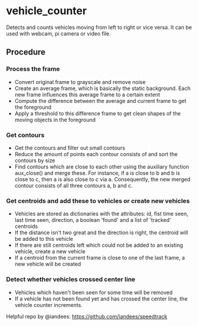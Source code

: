 # vehicle_counter

Detects and counts vehicles moving from left to right or vice versa. It can be used with webcam, pi camera or video file.

## Procedure

### Process the frame
- Convert original frame to grayscale and remove noise
- Create an average frame, which is basically the static background. Each new frame influences this average frame to a certain extent
- Compute the difference between the average and current frame to get the foreground
- Apply a threshold to this difference frame to get clean shapes of the moving objects in the foreground

### Get contours
- Get the contours and filter out small contours
- Reduce the amount of points each contour consists of and sort the contours by size
- Find contours which are close to each other using the auxiliary function aux_close() and merge these. For instance, if a is close to b and b is close to c, then a is also close to c via a. Consequently, the new merged contour consists of all three contours a, b and c.

### Get centroids and add these to vehicles or create new vehicles
- Vehicles are stored as dictionaries with the attributes: id, fist time seen, last time seen, direction, a boolean 'found' and a list of 'tracked' centroids
- If the distance isn't two great and the direction is right, the centroid will be added to this vehicle
- If there are still centroids left which could not be added to an existing vehicle, create a new vehicle
- If a centroid from the current frame is close to one of the last frame, a new vehicle will be created

###  Detect whether vehicles crossed center line
- Vehicles which haven't been seen for some time will be removed
- If a vehicle has not been found yet and has crossed the center line, the vehicle counter increments.


Helpful repo by @iandees: https://github.com/iandees/speedtrack